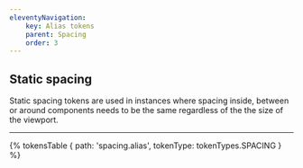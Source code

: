 ```yaml
---
eleventyNavigation:
    key: Alias tokens
    parent: Spacing
    order: 3
---
```

## Static spacing
Static spacing tokens are used in instances where spacing inside, between or around components needs to be the same regardless of the the size of the viewport.

---

{% tokensTable {
 path: 'spacing.alias',
 tokenType: tokenTypes.SPACING
} %}

